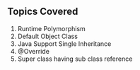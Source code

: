 ## Topics Covered
1. Runtime Polymorphism
2. Default Object Class
3. Java Support Single Inheritance
4. @Override
5. Super class having sub class reference
